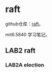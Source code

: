 # raft

github仓库：[raft](https://github.com/sss665/raft)。

mit6.5840 学习笔记。  
## LAB2 raft
### LAB2A election
